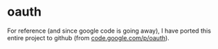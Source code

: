 # oauth
For reference (and since google code is going away), I have ported this entire project to github (from [code.google.com/p/oauth](https://code.google.com/archive/p/oauth/)).
